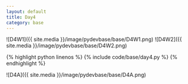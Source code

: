 ```yaml
---
layout: default
title: Day4
category: base
---
```


![D4W1]({{ site.media }}/image/pydevbase/base/D4W1.png)
![D4W2]({{ site.media }}/image/pydevbase/base/D4W2.png)

{% highlight python linenos %}
{% include code/base/day4.py %}
{% endhighlight %}

![D4A]({{ site.media }}/image/pydevbase/base/D4A.png)
